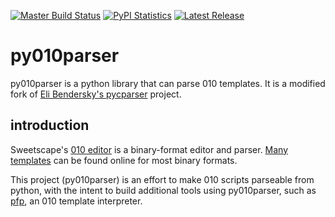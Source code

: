 [![Master Build Status](https://travis-ci.org/d0c-s4vage/py010parser.svg?branch=master)](https://travis-ci.org/d0c-s4vage/py010parser)
[![PyPI Statistics](https://img.shields.io/pypi/dm/py010parser)](https://pypistats.org/packages/py010parser)
[![Latest Release](https://img.shields.io/pypi/v/py010parser)](https://pypi.python.org/pypi/py010parser/)

# py010parser

py010parser is a python library that can parse 010 templates.
It is a modified fork of [Eli Bendersky's pycparser](https://github.com/eliben/pycparser) project.

## introduction

Sweetscape's [010 editor](http://www.sweetscape.com/) is a binary-format
editor and parser. [Many](https://www.google.com/search?q=github+010+templates&oq=github+010+templates) [templates](http://www.sweetscape.com/010editor/templates/)
can be found online for most binary formats.

This project (py010parser) is an effort to make 010 scripts parseable
from python, with the intent to build additional tools using py010parser,
such as [pfp](http://github.com/d0c-s4vage/pfp), an 010 template
interpreter.
